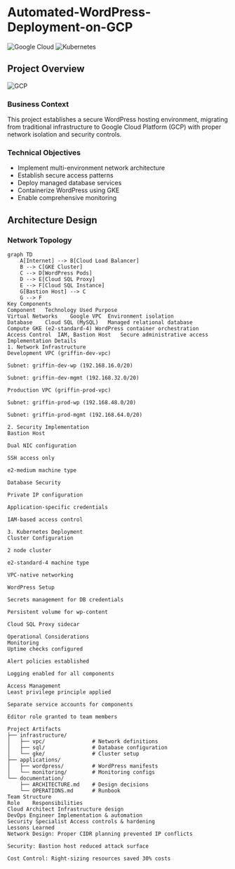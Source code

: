 # Automated-WordPress-Deployment-on-GCP

![Google Cloud](https://img.shields.io/badge/Google_Cloud-Platform-blue?logo=google-cloud)
![Kubernetes](https://img.shields.io/badge/Container-GKE-blue?logo=kubernetes)

## Project Overview
![GCP](https://github.com/user-attachments/assets/2588c537-4b68-4c05-9b7a-618bc8f0f738)


### Business Context
This project establishes a secure WordPress hosting environment, migrating from traditional infrastructure to Google Cloud Platform (GCP) with proper network isolation and security controls.

### Technical Objectives
- Implement multi-environment network architecture
- Establish secure access patterns
- Deploy managed database services
- Containerize WordPress using GKE
- Enable comprehensive monitoring

## Architecture Design

### Network Topology
```mermaid
graph TD
    A[Internet] --> B[Cloud Load Balancer]
    B --> C[GKE Cluster]
    C --> D[WordPress Pods]
    D --> E[Cloud SQL Proxy]
    E --> F[Cloud SQL Instance]
    G[Bastion Host] --> C
    G --> F
Key Components
Component	Technology Used	Purpose
Virtual Networks	Google VPC	Environment isolation
Database	Cloud SQL (MySQL)	Managed relational database
Compute	GKE (e2-standard-4)	WordPress container orchestration
Access Control	IAM, Bastion Host	Secure administrative access
Implementation Details
1. Network Infrastructure
Development VPC (griffin-dev-vpc)

Subnet: griffin-dev-wp (192.168.16.0/20)

Subnet: griffin-dev-mgmt (192.168.32.0/20)

Production VPC (griffin-prod-vpc)

Subnet: griffin-prod-wp (192.168.48.0/20)

Subnet: griffin-prod-mgmt (192.168.64.0/20)

2. Security Implementation
Bastion Host

Dual NIC configuration

SSH access only

e2-medium machine type

Database Security

Private IP configuration

Application-specific credentials

IAM-based access control

3. Kubernetes Deployment
Cluster Configuration

2 node cluster

e2-standard-4 machine type

VPC-native networking

WordPress Setup

Secrets management for DB credentials

Persistent volume for wp-content

Cloud SQL Proxy sidecar

Operational Considerations
Monitoring
Uptime checks configured

Alert policies established

Logging enabled for all components

Access Management
Least privilege principle applied

Separate service accounts for components

Editor role granted to team members

Project Artifacts
├── infrastructure/
│   ├── vpc/               # Network definitions
│   ├── sql/               # Database configuration
│   └── gke/               # Cluster setup
├── applications/
│   ├── wordpress/         # WordPress manifests
│   └── monitoring/        # Monitoring configs
└── documentation/
    ├── ARCHITECTURE.md    # Design decisions
    └── OPERATIONS.md      # Runbook
Team Structure
Role	Responsibilities
Cloud Architect	Infrastructure design
DevOps Engineer	Implementation & automation
Security Specialist	Access controls & hardening
Lessons Learned
Network Design: Proper CIDR planning prevented IP conflicts

Security: Bastion host reduced attack surface

Cost Control: Right-sizing resources saved 30% costs
